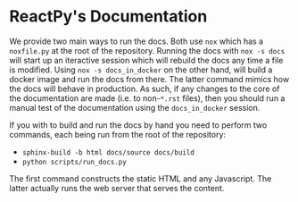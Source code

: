 # ReactPy's Documentation

We provide two main ways to run the docs. Both use `nox` which has a `noxfile.py` at the
root of the repository. Running the docs with `nox -s docs` will start up an iteractive
session which will rebuild the docs any time a file is modified. Using `nox -s docs_in_docker` on the other hand, will build a docker image and run the docs from
there. The latter command mimics how the docs will behave in production. As such, if any
changes to the core of the documentation are made (i.e. to non-`*.rst` files), then you
should run a manual test of the documentation using the `docs_in_docker` session.

If you with to build and run the docs by hand you need to perform two commands, each
being run from the root of the repository:

- `sphinx-build -b html docs/source docs/build`
- `python scripts/run_docs.py`

The first command constructs the static HTML and any Javascript. The latter actually
runs the web server that serves the content.
